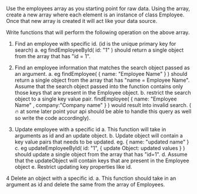 Use the employees array as you starting point for raw data.
Using the array, create a new array where each element is an instance of class Employee.
Once that new array is created it will act like your data source.

Write functions that will perform the following operation on the above array.
1. Find an employee with specific id. (id is the unique primary key for search)
  a. eg findEmployeeById( id: "1"  ) should return a single object from the array that has "id = 1".
  
2. Find an employee information that matches the search object passed as an argument.
  a. eg findEmployee( { name: "Employee Name" } ) should return a single object from the array that has "name = Employee Name". Assume that the search object passed into the function contains only those keys that are present in the Employee object.
  b. restrict the search object to a single key value pair.  findEmployee( { name: "Employee Name" , company:"Company name" } )  would result into invalid search. ( :fire:  at some later point your api should be able to handle this query as well so write the code accordingly).
  
3. Update employee with a specific id
  a. This function will take in arguments as id and an update object.
  b. Update object will contain a key value pairs that needs to be updated. eg. { name:  "updated  name" }
  c. eg updateEmployeeById( id: "1", { update Object:  updated values }   ) should update a single object from the array that has "id=1".
  d. Assume that the updateObject will contain keys that are present in the Employee object
  e. Restrict updating key properties like id.
  
4 Delete an object with a specific id.
  a. This function should take in an argument as id and delete the same from the array of Employees.

